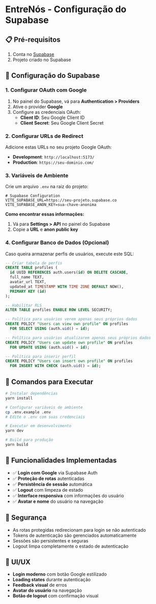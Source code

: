 # EntreNós - Configuração do Supabase

## 📋 Pré-requisitos

1. Conta no [Supabase](https://supabase.com)
2. Projeto criado no Supabase

## 🔧 Configuração do Supabase

### 1. Configurar OAuth com Google

1. No painel do Supabase, vá para **Authentication > Providers**
2. Ative o provider **Google**
3. Configure as credenciais OAuth:
   - **Client ID**: Seu Google Client ID
   - **Client Secret**: Seu Google Client Secret

### 2. Configurar URLs de Redirect

Adicione estas URLs no seu projeto Google OAuth:
- **Development**: `http://localhost:5173/`
- **Production**: `https://seu-dominio.com/`

### 3. Variáveis de Ambiente

Crie um arquivo `.env` na raiz do projeto:

```env
# Supabase Configuration
VITE_SUPABASE_URL=https://seu-projeto.supabase.co
VITE_SUPABASE_ANON_KEY=sua-chave-anonima
```

**Como encontrar essas informações:**
1. Vá para **Settings > API** no painel do Supabase
2. Copie a **URL** e **anon public key**

### 4. Configurar Banco de Dados (Opcional)

Caso queira armazenar perfis de usuários, execute este SQL:

```sql
-- Criar tabela de perfis
CREATE TABLE profiles (
  id UUID REFERENCES auth.users(id) ON DELETE CASCADE,
  full_name TEXT,
  avatar_url TEXT,
  updated_at TIMESTAMP WITH TIME ZONE DEFAULT NOW(),
  PRIMARY KEY (id)
);

-- Habilitar RLS
ALTER TABLE profiles ENABLE ROW LEVEL SECURITY;

-- Política para usuários verem apenas seus próprios dados
CREATE POLICY "Users can view own profile" ON profiles
  FOR SELECT USING (auth.uid() = id);

-- Política para usuários atualizarem apenas seus próprios dados  
CREATE POLICY "Users can update own profile" ON profiles
  FOR UPDATE USING (auth.uid() = id);

-- Política para inserir perfil
CREATE POLICY "Users can insert own profile" ON profiles
  FOR INSERT WITH CHECK (auth.uid() = id);
```

## 🚀 Comandos para Executar

```bash
# Instalar dependências
yarn install

# Configurar variáveis de ambiente
cp .env.example .env
# Edite o .env com suas credenciais

# Executar em desenvolvimento
yarn dev

# Build para produção
yarn build
```

## 📝 Funcionalidades Implementadas

- ✅ **Login com Google** via Supabase Auth
- ✅ **Proteção de rotas** autenticadas
- ✅ **Persistência de sessão** automática
- ✅ **Logout** com limpeza de estado
- ✅ **Interface responsiva** com informações do usuário
- ✅ **Avatar e nome** do usuário na navegação

## 🔐 Segurança

- As rotas protegidas redirecionam para login se não autenticado
- Tokens de autenticação são gerenciados automaticamente
- Sessões são persistentes e seguras
- Logout limpa completamente o estado de autenticação

## 🎨 UI/UX

- **Login moderno** com botão Google estilizado
- **Loading states** durante autenticação
- **Feedback visual** de erros
- **Avatar do usuário** na navegação
- **Botão de logout** com confirmação visual